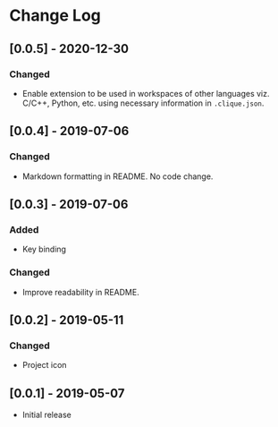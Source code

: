 # Change Log

## [0.0.5] - 2020-12-30
### Changed
- Enable extension to be used in workspaces of other languages viz. C/C++,
Python, etc. using necessary information in `.clique.json`.

## [0.0.4] - 2019-07-06
### Changed
- Markdown formatting in README. No code change.

## [0.0.3] - 2019-07-06
### Added
- Key binding

### Changed
- Improve readability in README.

## [0.0.2] - 2019-05-11
### Changed
- Project icon

## [0.0.1] - 2019-05-07
- Initial release
